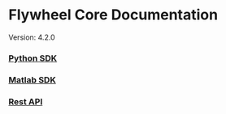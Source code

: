 # Flywheel Core Documentation
Version: 4.2.0

### [Python SDK](python/)

### [Matlab SDK](matlab/)

### [Rest API](swagger/index.html)

